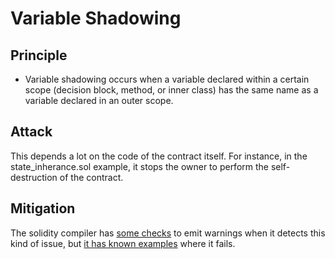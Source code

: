# Variable Shadowing

## Principle
- Variable shadowing occurs when a variable declared within a certain scope (decision block, method, or inner class)
has the same name as a variable declared in an outer scope.

## Attack
This depends a lot on the code of the contract itself. For instance, in the state_inherance.sol example, 
it stops the owner to perform the self-destruction of the contract.

## Mitigation
The solidity compiler has [some checks](https://github.com/ethereum/solidity/issues/973) to emit warnings when 
it detects this kind of issue, but [it has known examples](https://github.com/ethereum/solidity/issues/2563) where 
it fails.
